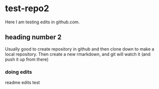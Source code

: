 # test-repo2

Here I am testing edits in github.com.

## heading number 2

Usually good to create repository in github and then clone down to make a local repository.
Then create a new rmarkdown, and git will watch it (and push it up from there)


### doing edits

readme edits test
